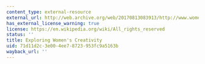 ```yaml
---
content_type: external-resource
external_url: http://web.archive.org/web/20170813083913/http://www.womenfolk.com/creativity/
has_external_license_warning: true
license: https://en.wikipedia.org/wiki/All_rights_reserved
status: ''
title: Exploring Women's Creativity
uid: 71d11d2c-3e00-4ee7-8723-953fc9a5163b
wayback_url: ''
---
```

